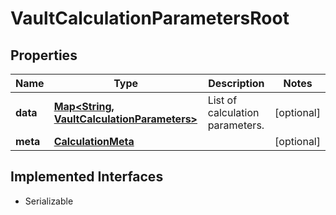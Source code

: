 

# VaultCalculationParametersRoot


## Properties

Name | Type | Description | Notes
------------ | ------------- | ------------- | -------------
**data** | [**Map&lt;String, VaultCalculationParameters&gt;**](VaultCalculationParameters.md) | List of calculation parameters. |  [optional]
**meta** | [**CalculationMeta**](CalculationMeta.md) |  |  [optional]


## Implemented Interfaces

* Serializable


